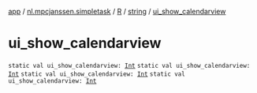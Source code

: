 [app](../../../index.md) / [nl.mpcjanssen.simpletask](../../index.md) / [R](../index.md) / [string](index.md) / [ui_show_calendarview](.)

# ui_show_calendarview

`static val ui_show_calendarview: `[`Int`](https://kotlinlang.org/api/latest/jvm/stdlib/kotlin/-int/index.html)
`static val ui_show_calendarview: `[`Int`](https://kotlinlang.org/api/latest/jvm/stdlib/kotlin/-int/index.html)
`static val ui_show_calendarview: `[`Int`](https://kotlinlang.org/api/latest/jvm/stdlib/kotlin/-int/index.html)
`static val ui_show_calendarview: `[`Int`](https://kotlinlang.org/api/latest/jvm/stdlib/kotlin/-int/index.html)